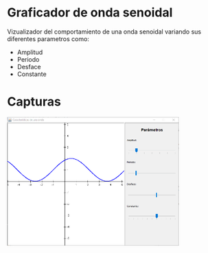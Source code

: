# Graficador de onda senoidal
Vizualizador del comportamiento de una onda senoidal variando sus diferentes parametros como:
- Amplitud
- Periodo
- Desface
- Constante 
# Capturas
<div style="display: flex; flex-flow: column;"> 
  <img width="400" src="capturas/interfaz.png">
</div>
